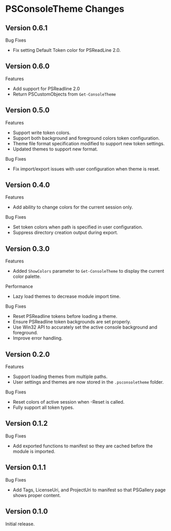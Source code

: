 # PSConsoleTheme Changes

## Version 0.6.1

Bug Fixes

* Fix setting Default Token color for PSReadLine 2.0.

## Version 0.6.0

Features

* Add support for PSReadline 2.0
* Return PSCustomObjects from `Get-ConsoleTheme`

## Version 0.5.0

Features

* Support write token colors.
* Support both background and foreground colors token configuration.
* Theme file format specification modified to support new token settings.
* Updated themes to support new format.

Bug Fixes

* Fix import/export issues with user configuration when theme is reset.

## Version 0.4.0

Features

* Add ability to change colors for the current session only.

Bug Fixes

* Set token colors when path is specified in user configuration.
* Suppress directory creation output during export.

## Version 0.3.0

Features

* Added `ShowColors` parameter to `Get-ConsoleTheme` to display the current color palette.

Performance

* Lazy load themes to decrease module import time.

Bug Fixes

* Reset PSReadline tokens before loading a theme.
* Ensure PSReadline token backgrounds are set properly.
* Use Win32 API to accurately set the active console background and foreground.
* Improve error handling.

## Version 0.2.0

Features

* Support loading themes from multiple paths.
* User settings and themes are now stored in the `.psconsoletheme` folder.

Bug Fixes

* Reset colors of active session when -Reset is called.
* Fully support all token types.

## Version 0.1.2

Bug Fixes

* Add exported functions to manifest so they are cached before the module is imported.

## Version 0.1.1

Bug Fixes

* Add Tags, LicenseUri, and ProjectUri to manifest so that PSGallery page shows proper content.

## Version 0.1.0

Initial release.
